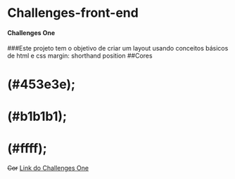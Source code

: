 # Challenges-front-end
#### Challenges One
###Este projeto tem o objetivo de criar um layout usando conceitos básicos de html e css margin: shorthand position
##Cores
# (#453e3e);
# (#b1b1b1);
# (#ffff);
~~Cor~~
[Link do Challenges One]([https://www.udemy.com/course/react-tutorial-and-projects-course/?referralCode=FEE6A921AF07E2563CEF](https://thiagomassenomaciel.github.io/Challenges-front-end/)https://thiagomassenomaciel.github.io/Challenges-front-end/)
